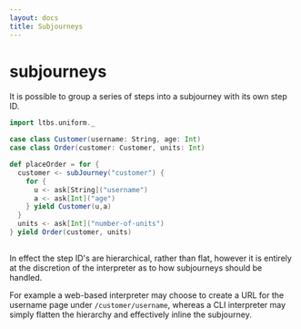 ```yaml
---
layout: docs
title: Subjourneys
---
```


# subjourneys

It is possible to group a series of steps into a subjourney with its
own step ID. 

```scala
import ltbs.uniform._

case class Customer(username: String, age: Int)
case class Order(customer: Customer, units: Int)

def placeOrder = for {
  customer <- subJourney("customer") { 
    for {
      u <- ask[String]("username")
      a <- ask[Int]("age")
    } yield Customer(u,a) 
  }
  units <- ask[Int]("number-of-units")
} yield Order(customer, units)
  
```

In effect the step ID's are hierarchical, rather than flat, however it
is entirely at the discretion of the interpreter as to how subjourneys
should be handled. 

For example a web-based interpreter may choose to create a URL for the
username page under `/customer/username`, whereas a CLI interpreter
may simply flatten the hierarchy and effectively inline the subjourney. 


